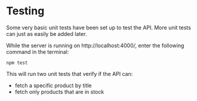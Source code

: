 # Testing

Some very basic unit tests have been set up to test the API. More unit tests can just as easily be added later.

While the server is running on http://localhost:4000/, enter the following command in the terminal:
```
npm test
```

This will run two unit tests that verify if the API can:
- fetch a specific product by title
- fetch only products that are in stock
